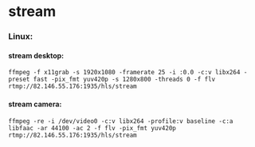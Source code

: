 # stream

### Linux:

#### stream desktop:

```
ffmpeg -f x11grab -s 1920x1080 -framerate 25 -i :0.0 -c:v libx264 -preset fast -pix_fmt yuv420p -s 1280x800 -threads 0 -f flv rtmp://82.146.55.176:1935/hls/stream
```

#### stream camera:

```
ffmpeg -re -i /dev/video0 -c:v libx264 -profile:v baseline -c:a libfaac -ar 44100 -ac 2 -f flv -pix_fmt yuv420p rtmp://82.146.55.176:1935/hls/stream
```
